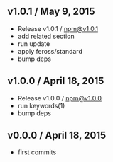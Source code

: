 

## v1.0.1 / May 9, 2015
- Release v1.0.1 / npm@v1.0.1
- add related section
- run update
- apply feross/standard
- bump deps

## v1.0.0 / April 18, 2015
- Release v1.0.0 / npm@v1.0.0
- run keywords(1)
- bump deps

## v0.0.0 / April 18, 2015
- first commits